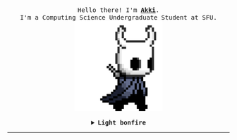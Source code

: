 <p align="center">
  <br>
  <samp>
    Hello there! I'm <b><a rel="nofollow noopener noreferrer" target="_blank" href="https://www.linkedin.com/in/akki-singh-865350137/">Akki</a></b>.
    <br>I'm a Computing Science Undergraduate Student at SFU.<br>

</samp>

  <img src="https://raw.githubusercontent.com/TanZng/TanZng/master/assets/hollor_knight3.gif" width="200"/>

</p>


<details align="center">

<summary> <b> <samp> Light bonfire </samp></b></summary>
<samp>
 <b><h2 style="color: #fc6203">B O N F I R E &nbsp; L I T !</h2> </b>

<img src="https://raw.githubusercontent.com/TanZng/TanZng/master/assets/bonefire.gif" width="200"/>


  ----
  <a href="https://github.com/holychicken99/IMGpp">
  <img align="center" src="https://github-readme-stats.vercel.app/api/pin/?username=holychicken99&repo=CPP_imageBoost&theme=midnight-purple" />
</a>
  <a href="https://github.com/holychicken99/Dotfiles">
 <img align="center" src="https://github-readme-stats.vercel.app/api/pin/?username=holychicken99&repo=dotfiles&theme=tokyonight" />
</a>
  <a href="https://github.com/holychicken99/skip_ad">
 <img align="center" src="https://github-readme-stats.vercel.app/api/pin/?username=holychicken99&repo=skip_ad&theme=tokyonight" />
</a>
   <a href="https://github.com/holychicken99/Algorithm_Playground">
 <img align="center" src="https://github-readme-stats.vercel.app/api/pin/?username=holychicken99&repo=algorithm_playground&theme=midnight-purple" />
</a>


<p align="center">
 
 ### What I'm currently learning:


<img src="https://img.icons8.com/color/48/000000/c-plus-plus-logo.png" width="35px">&nbsp;&nbsp;&nbsp;&nbsp;
<img src="https://cdn.jsdelivr.net/gh/devicons/devicon@latest/icons/python/python-original.svg" width="35px">&nbsp;&nbsp;&nbsp;&nbsp;
<img src="http://rust-lang.org/logos/rust-logo-64x64.png" width="35px">&nbsp;&nbsp;&nbsp;&nbsp;
<img src="https://cdn.jsdelivr.net/gh/devicons/devicon@latest/icons/unity/unity-original.svg" width="35px">&nbsp;&nbsp;&nbsp;&nbsp;

  ## My activities

<a href="https://github.com/Pepyn0/github-readme-stats">
  <img width=450 height=170 align="center" src="https://github-readme-stats.vercel.app/api?username=holychicken99&theme=tokyonight&show_icons=true&bg_color=0D1117&hide_border=true" />
</a>
<a href="https://github.com/holychicken99/github-readme-stats">
  <img align="center" src="https://github-readme-stats.vercel.app/api/top-langs/?username=holychicken99&theme=midnight-purple&layout=compact&bg_color=0D1117&hide_border=true" />
</a>

</p> 
  


</samp>
</details>

----

